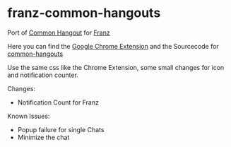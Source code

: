 # franz-common-hangouts
Port of [Common Hangout](https://medium.com/@airpoint/common-hangouts-868299f3c459) for [Franz](https://github.com/meetfranz)

Here you can find the [Google Chrome Extension](https://chrome.google.com/webstore/detail/common-hangouts/acffocjoafjbncgcmoephiffghmjlfdi)
and the Sourcecode for [common-hangouts](https://github.com/airpoint/common-hangouts)

Use the same css like the Chrome Extension, some small changes for icon and notification counter.

Changes:
- Notification Count for Franz

Known Issues:
- Popup failure for single Chats
- Minimize the chat
